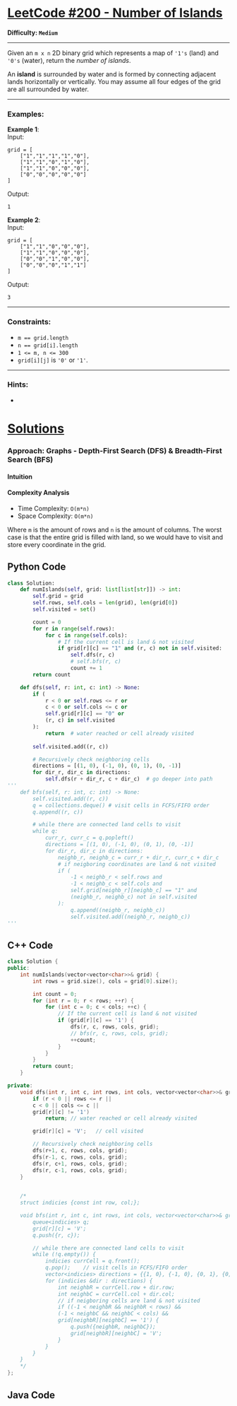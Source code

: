 # [LeetCode #200 - Number of Islands](https://leetcode.com/problems/number-of-islands/)

**Difficulty: `Medium`**

---

Given an `m x n` 2D binary grid which represents a map of `'1's` (land) and `'0's` (water), return the *number of islands*.

An **island** is surrounded by water and is formed by connecting adjacent lands horizontally or vertically. You may assume all four edges of the grid are all surrounded by water.

---

### Examples:

**Example 1**:  
Input: 
```
grid = [
    ["1","1","1","1","0"],
    ["1","1","0","1","0"],
    ["1","1","0","0","0"],
    ["0","0","0","0","0"]
]
```
Output: 
```
1
```

**Example 2**:  
Input:  
```
grid = [
    ["1","1","0","0","0"],
    ["1","1","0","0","0"],
    ["0","0","1","0","0"],
    ["0","0","0","1","1"]
]
```
Output: 
```
3
```

---

### Constraints:

- `m == grid.length`
- `n == grid[i].length`
- `1 <= m, n <= 300`
- `grid[i][j]` is `'0'` or `'1'`.

---

### Hints:
- 

# [Solutions](https://github.com/Reddimus/LeetCode_Notes/tree/main/Graphs/Medium/LC_200-Number_of_Islands)

### Approach: Graphs - Depth-First Search (DFS) & Breadth-First Search (BFS)

#### Intuition

#### Complexity Analysis
- Time Complexity: `O(m*n)`
- Space Complexity: `O(m*n)`

Where `m` is the amount of rows and `n` is the amount of columns. The worst case is that the entire grid is filled with land, so we would have to visit and store every coordinate in the grid.

## Python Code
```python
class Solution:
    def numIslands(self, grid: list[list[str]]) -> int:
        self.grid = grid
        self.rows, self.cols = len(grid), len(grid[0])
        self.visited = set()

        count = 0
        for r in range(self.rows):
            for c in range(self.cols):
                # If the current cell is land & not visited
                if grid[r][c] == "1" and (r, c) not in self.visited:
                    self.dfs(r, c)
                    # self.bfs(r, c)
                    count += 1
        return count

    def dfs(self, r: int, c: int) -> None:
        if (
            r < 0 or self.rows <= r or
            c < 0 or self.cols <= c or
            self.grid[r][c] == "0" or
            (r, c) in self.visited 
        ):
            return  # water reached or cell already visited
        
        self.visited.add((r, c))

        # Recursively check neighboring cells
        directions = [(1, 0), (-1, 0), (0, 1), (0, -1)]
        for dir_r, dir_c in directions:
            self.dfs(r + dir_r, c + dir_c)  # go deeper into path
'''
    def bfs(self, r: int, c: int) -> None:
        self.visited.add((r, c))
        q = collections.deque() # visit cells in FCFS/FIFO order
        q.append((r, c))

        # while there are connected land cells to visit
        while q:
            curr_r, curr_c = q.popleft()
            directions = [(1, 0), (-1, 0), (0, 1), (0, -1)]
            for dir_r, dir_c in directions:
                neighb_r, neighb_c = curr_r + dir_r, curr_c + dir_c
                # if neigboring coordinates are land & not visited
                if (
                    -1 < neighb_r < self.rows and
                    -1 < neighb_c < self.cols and
                    self.grid[neighb_r][neighb_c] == "1" and
                    (neighb_r, neighb_c) not in self.visited
                ):
                    q.append((neighb_r, neighb_c))
                    self.visited.add((neighb_r, neighb_c))
'''
```

## C++ Code
```cpp
class Solution {
public:
    int numIslands(vector<vector<char>>& grid) {
        int rows = grid.size(), cols = grid[0].size();

        int count = 0;
        for (int r = 0; r < rows; ++r) {
            for (int c = 0; c < cols; ++c) {
                // If the current cell is land & not visited
                if (grid[r][c] == '1') {
                    dfs(r, c, rows, cols, grid);
                    // bfs(r, c, rows, cols, grid);
                    ++count;
                }
            }
        }
        return count;
    }

private:
    void dfs(int r, int c, int rows, int cols, vector<vector<char>>& grid) {
        if (r < 0 || rows <= r ||
        c < 0 || cols <= c ||
        grid[r][c] != '1')
            return; // water reached or cell already visited

        grid[r][c] = 'V';   // cell visited

        // Recursively check neighboring cells
        dfs(r+1, c, rows, cols, grid);
        dfs(r-1, c, rows, cols, grid);
        dfs(r, c+1, rows, cols, grid);
        dfs(r, c-1, rows, cols, grid);
    }
    

    /*
    struct indicies {const int row, col;};

    void bfs(int r, int c, int rows, int cols, vector<vector<char>>& grid) {
        queue<indicies> q;
        grid[r][c] = 'V';
        q.push({r, c});

        // while there are connected land cells to visit
        while (!q.empty()) {
            indicies currCell = q.front();
            q.pop();	// visit cells in FCFS/FIFO order
            vector<indicies> directions = {{1, 0}, {-1, 0}, {0, 1}, {0, -1}};
            for (indicies &dir : directions) {
                int neighbR = currCell.row + dir.row;
                int neighbC = currCell.col + dir.col;
                // if neigboring cells are land & not visited
                if ((-1 < neighbR && neighbR < rows) &&
                (-1 < neighbC && neighbC < cols) &&
                grid[neighbR][neighbC] == '1') {
                    q.push({neighbR, neighbC});
                    grid[neighbR][neighbC] = 'V';
                }
            }
        }
    }
    */
};
```

## Java Code
```java
```
